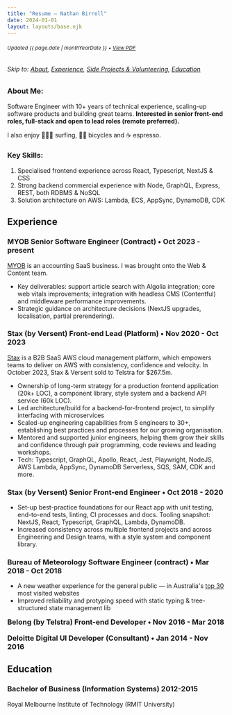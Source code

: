 ```yaml
---
title: "Resume — Nathan Birrell"
date: 2024-01-01
layout: layouts/base.njk
---
```


<!-- ***************************************************************** -->
<!-- NOTE: when updating this file, remember to run yarn run generate-resume-pdf to update the PDF version -->
<!-- ***************************************************************** -->

<!-- <small>❌ **Not seeking work**</small> -->

<h6 class="noprint"><small class="resume-updated">Updated <time datetime="{{ page.date | htmlDateString }}">{{ page.date | monthYearDate }}</time> • <a href="https://raw.githubusercontent.com/nathanbirrell/natee.biz/master/assets/resume.pdf">View PDF</a></small></h6>

<h6 class="noprint">Skip to: <a href="#">About</a>, <a href="#experience">Experience</a>, <a href="#side-projects-and-volunteering">Side Projects &amp; Volunteering</a>, <a href="#education">Education</a></h6>

<div class="profile">
<div>
  <h3 class="tx-overline">
  About Me:
  </h3>

  <p>
  Software Engineer with 10+ years of technical experience, scaling-up software products and building great teams. <strong>Interested in senior front-end roles, full-stack and open to lead roles (remote preferred).</strong>
  </p>
  <p>I also enjoy 🏄🏼‍♂️ surfing, 🚴🏼 bicycles and ☕️ espresso. </p>
</div>
<div>
  <h3 class="tx-overline">
  Key Skills:
  </h3>

  <ol>
  <li>Specialised frontend experience across React, Typescript, NextJS & CSS</li>
  <li>Strong backend commercial experience with Node, GraphQL, Express, REST, both RDBMS & NoSQL</li>
  <li>Solution architecture on AWS: Lambda, ECS, AppSync, DynamoDB, CDK</li>
  </ol>
</div>
</div>

<!-- 🏄🏼‍♂️ Surfer, 🚴🏼 bicycle and ☕️ espresso nerd. -->

## Experience

<h3>
  <span>MYOB</span>
  <span class="tx-overline">Senior Software Engineer (Contract) • Oct 2023 - present</span>
</h3>

[MYOB](https://www.myob.com) is an accounting SaaS business. I was brought onto the Web & Content team.

- Key deliverables: support article search with Algolia integration; core web vitals improvements; integration with headless CMS (Contentful) and middleware performance improvements.
- Strategic guidance on architecture decisions (NextJS upgrades, localisation, partial prerendering).

<h3>
  <span>Stax (by Versent)</span>
  <span class="tx-overline">Front-end Lead (Platform) • Nov 2020 - Oct 2023</span>
</h3>

[Stax](https://stax.io/) is a B2B SaaS AWS cloud management platform, which empowers teams to deliver on AWS with consistency, confidence and velocity. In October 2023, Stax & Versent sold to Telstra for $267.5m.

- Ownership of long-term strategy for a production frontend application (20k+ LOC), a component library, style system and a backend API service (60k LOC).
- Led architecture/build for a backend-for-frontend project, to simplify interfacing with microservices
- Scaled-up engineering capabilities from 5 engineers to 30+, establishing best practices and processes for our growing organisation.
- Mentored and supported junior engineers, helping them grow their skills and confidence through pair programming, code reviews and leading workshops.
- Tech: Typescript, GraphQL, Apollo, React, Jest, Playwright, NodeJS, AWS Lambda, AppSync, DynamoDB Serverless, SQS, SAM, CDK and more.

<h3>
  <span>Stax (by Versent)</span>
  <span class="tx-overline">Senior Front-end Engineer • Oct 2018 - 2020</span>
</h3>

- Set-up best-practice foundations for our React app with unit testing, end-to-end tests, linting, CI processes and docs. Tooling snapshot: NextJS, React, Typescript, GraphQL, Lambda, DynamoDB.
- Increased consistency across multiple frontend projects and across Engineering and Design teams, with a style system and component library.

<h3>
  <span>Bureau of Meteorology</span>
  <span class="tx-overline">Software Engineer (contract) • Mar 2018 - Oct 2018</span>
</h3>

- A new weather experience for the general public — in Australia's [top 30](https://www.similarweb.com/top-websites/australia/) most visited websites
- Improved reliability and protyping speed with static typing & tree-structured state management lib

<h3 style="margin-top: 0;">
  <span>Belong (by Telstra)</span>
  <span class="tx-overline">Front-end Developer • Nov 2016 - Mar 2018</span>
</h3>

<h3 style="margin-top: 0;">
  <span>Deloitte Digital</span>
  <span class="tx-overline">UI Developer (Consultant) • Jan 2014 - Nov 2016</span>
</h3>

<!-- <h3 style="margin-top: 0;">
  <span>Deloitte Digital</span>
  <span class="tx-overline">Graduate • Jan 2014 - Oct 2015</span>
</h3> -->

<!-- - Agile SCRUM delivery for clients such as Telstra, ANZ Bank and Herbert Smith Freehills. Building websites with ES5/6, Sass CSS, Webpack and CMS integrations
- Built a strong brand for the consultancy, through presentations of our work at industry events like MelbJS, LASTConf and MelbCSS
- Improved client satisfaction through strong communication skills, building rapport and ensuring we always focussed on their priorities -->

<!-- ## Side Projects & Volunteering

<h3>
  <span>Leesy (Startmate, Summer 2023)</span>
  <span class="tx-overline">
    Early 2023
  </span>
</h3>

Advised a local startup on their tech strategy and helped build out their MVP web application. Saved the team hours of manual processes per day with a rental property appointment booking feature.

<h3>
  <span>TourXOz (for the Black Dog Institute)</span>
  <span class="tx-overline">
    June 2019
  </span>
</h3>

A cycling trip from Cairns to Cape York, through some of Australia’s most remote country to raise awareness for mental health and engage with local communities. -->

<!-- Donations supported the Black Dog Institute. -->

## Education

<!-- <h3>
  <span>Certificate of Italian Language (B2 CEFR)</span>
  <span class="tx-overline">
    2023—present
  </span>
</h3>

Currently B1. Studying for my B2 CEFR exam in March, at the University for Foreigners of Perugia. -->

<h3>
  <span>Bachelor of Business (Information Systems)</span>
  <span class="tx-overline">
    2012-2015
  </span>
</h3>

Royal Melbourne Institute of Technology (RMIT University)

<!-- Applied course (industry placement), minor in Marketing, GPA 3.2 -->

<!-- <h3>
  <span>Certificate IV in Business Sales</span>
  <span class="tx-overline">
    2012-2013
  </span>
</h3> -->

<!-- Talent2 Education -->

<!-- ## Contact

- [LinkedIn](https://www.linkedin.com/in/nathanbirrell)
- [nathanbirrell@gmail.com](mailto:nathanbirrell@gmail.com) -->
